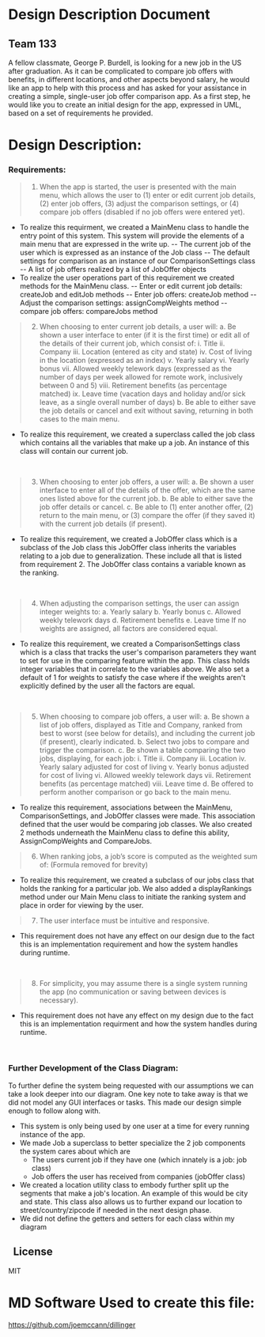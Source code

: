 # Design Description Document

## Team 133

A fellow classmate, George P. Burdell, is looking for a new job in the US after graduation. As it can be complicated to compare job offers with benefits, in different locations, and other aspects beyond salary, he would like an app to help with this process and has asked for your assistance in creating a simple, single-user job offer comparison app.  As a first step, he would like you to create an initial design for the app, expressed in UML, based on a set of requirements he provided.

# Design Description:

### Requirements:

> 1.	When the app is started, the user is presented with the main menu, which allows the user to (1) enter or edit current job details, (2) enter job offers, (3) adjust the comparison settings, or (4) compare job offers (disabled if no job offers were entered yet).
- To realize this requirment, we created a MainMenu class to handle the entry point of this system. This system will provide the elements of a main menu that are expressed in the write up.
    -- The current job of the user which is expressed as an instance of the Job class
    -- The default settings for comparison as an instance of our ComparisonSettings class
    -- A list of job offers realized by a list of JobOffer objects
- To realize the user operations part of this requirement we created methods for the MainMenu class.
    -- Enter or edit current job details: createJob and editJob methods
    -- Enter job offers: createJob method
    -- Adjust the comparison settings: assignCompWeights method
    -- compare job offers: compareJobs method
&nbsp;
> 2.	When choosing to enter current job details, a user will:
a.	Be shown a user interface to enter (if it is the first time) or edit all of the details of their current job, which consist of:
i.	Title
ii.	Company
iii.	Location (entered as city and state)
iv.	Cost of living in the location (expressed as an index)
v.	Yearly salary
vi.	Yearly bonus
vii.	Allowed weekly telework days (expressed as the number of days per week allowed for remote work, inclusively between 0 and 5)
viii.	Retirement benefits (as percentage matched)
ix.	Leave time (vacation days and holiday and/or sick leave, as a single overall number of days)
b.	Be able to either save the job details or cancel and exit without saving, returning in both cases to the main menu.
- To realize this requirement, we created a superclass called the job class which contains all the variables that make up a job. An instance of this class will contain our current job.

&nbsp;
> 3.	When choosing to enter job offers, a user will:
a.	Be shown a user interface to enter all of the details of the offer, which are the same ones listed above for the current job.
b.	Be able to either save the job offer details or cancel.
c.	Be able to (1) enter another offer, (2) return to the main menu, or (3) compare the offer (if they saved it) with the current job details (if present).
- To realize this requirement, we created a JobOffer class which is a subclass of the Job class this JobOffer class inherits the variables relating to a job due to generalization. These include all that is listed from requirement 2. The JobOffer class contains a variable known as the ranking.

&nbsp;
> 4.	When adjusting the comparison settings, the user can assign integer weights to:
a.	Yearly salary
b.	Yearly bonus
c.	Allowed weekly telework days
d.	Retirement benefits
e.	Leave time
If no weights are assigned, all factors are considered equal.
- To realize this requirement, we created a ComparisonSettings class which is a class that tracks the user's comparison parameters they want to set for use in the comparing feature within the app. This class holds integer variables that in correlate to the variables above. We also set a default of 1 for weights to satisfy the case where if the weights aren't explicitly defined by the user all the factors are equal.

&nbsp;
> 5.	When choosing to compare job offers, a user will:
a.	Be shown a list of job offers, displayed as Title and Company, ranked from best to worst (see below for details), and including the current job (if present), clearly indicated.
b.	Select two jobs to compare and trigger the comparison.
c.	Be shown a table comparing the two jobs, displaying, for each job:
i.	Title
ii.	Company
iii.	Location
iv.	Yearly salary adjusted for cost of living
v.	Yearly bonus adjusted for cost of living
vi.	Allowed weekly telework days
vii.	Retirement benefits (as percentage matched)
viii.	Leave time
d.	Be offered to perform another comparison or go back to the main menu.
- To realize this requirement, associations between the MainMenu, ComparisonSettings, and JobOffer classes were made. This association defined that the user would be comparing job classes. We also created 2 methods underneath the MainMenu class to define this ability, AssignCompWeights and CompareJobs.
&nbsp;
> 6.	When ranking jobs, a job’s score is computed as the weighted sum of: (Formula removed for brevity)
- To realize this requirement, we created a subclass of our jobs class that holds the ranking for a particular job. We also added a displayRankings method under our Main Menu class to initiate the ranking system and place in order for viewing by the user.
&nbsp;
> 7.	The user interface must be intuitive and responsive.
- This requirement does not have any effect on our design due to the fact this is an implementation requirement and how the system handles during runtime.


&nbsp;
> 8.	For simplicity, you may assume there is a single system running the app (no communication or saving between devices is necessary).
- This requirement does not have any effect on my design due to the fact this is an implementation requirment and how the system handles during runtime.




&nbsp;
### Further Development of the Class Diagram:

To further define the system being requested with our assumptions we can take a look deeper into our diagram. One key note to take away is that we did not model any GUI interfaces or tasks. This made our design simple enough to follow along with.
- This system is only being used by one user at a time for every running instance of the app.
- We made Job a superclass to better specialize the 2 job components the system cares about which are
    - The users current job if they have one (which innately is a job: job class)
    - Job offers the user has received from companies (jobOffer class)
- We created a location utility class to embody further split up the segments that make a job's location. An example of this would be city and state. This class also allows us to further expand our location to street/country/zipcode if needed in the next design phase.
- We did not define the getters and setters for each class within my diagram


&nbsp;
License
----

MIT

# MD Software Used to create this file:
https://github.com/joemccann/dillinger
